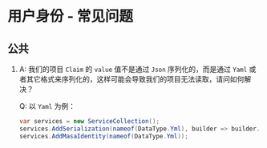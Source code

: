# 用户身份 - 常见问题

## 公共

1. A: 我们的项目 `Claim` 的 `value` 值不是通过 `Json` 序列化的，而是通过 `Yaml` 或者其它格式来序列化的，这样可能会导致我们的项目无法读取，请问如何解决？

   Q: 以 `Yaml` 为例：

   ```csharp Program.cs l:2-3
   var services = new ServiceCollection();
   services.AddSerialization(nameof(DataType.Yml), builder => builder.UseYaml());
   services.AddMasaIdentity(nameof(DataType.Yml));
   ```